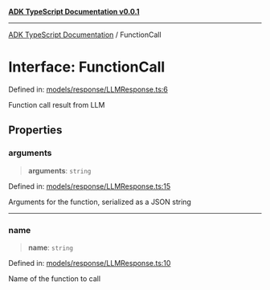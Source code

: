 [**ADK TypeScript Documentation v0.0.1**](../README.md)

***

[ADK TypeScript Documentation](../globals.md) / FunctionCall

# Interface: FunctionCall

Defined in: [models/response/LLMResponse.ts:6](https://github.com/pontus-devoteam/adk-typescript/blob/0f66151c645c59f98bf29f75515acbeb98026e1f/src/models/response/LLMResponse.ts#L6)

Function call result from LLM

## Properties

### arguments

> **arguments**: `string`

Defined in: [models/response/LLMResponse.ts:15](https://github.com/pontus-devoteam/adk-typescript/blob/0f66151c645c59f98bf29f75515acbeb98026e1f/src/models/response/LLMResponse.ts#L15)

Arguments for the function, serialized as a JSON string

***

### name

> **name**: `string`

Defined in: [models/response/LLMResponse.ts:10](https://github.com/pontus-devoteam/adk-typescript/blob/0f66151c645c59f98bf29f75515acbeb98026e1f/src/models/response/LLMResponse.ts#L10)

Name of the function to call
